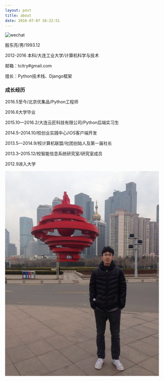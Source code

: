 ```yaml
---
layout: post
title: about
date: 2016-07-07 16:22:51
---
```


![wechat](/image/qrcode.jpeg)

殷东亮/男/1993.12

2012-2016 本科/大连工业大学/计算机科学与技术

邮箱：tcitry#gmail.com

擅长：Python技术栈、Django框架


### 成长经历

2016.5至今/北京优集品/Python工程师

2016.6大学毕业

2015.10—2016.2/大连云匠科技有限公司/Python后端实习生

2014.5–2014.10/校创业实践中心/iOS客户端开发

2013.5—2014.9/校计算机联盟/社团创始人及第一届社长

2013.3–2015.12/校智能信息系统研究室/研究室成员

2012.9进入大学

![](/image/me.jpg)